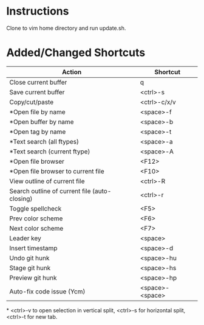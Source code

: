 # Instructions

Clone to vim home directory and run update.sh.

# Added/Changed Shortcuts

| Action                      | Shortcut     |
|-----------------------------|--------------|
| Close current buffer        | q            |
| Save current buffer         | \<ctrl\>-s   |
| Copy/cut/paste              | \<ctrl\>-c/x/v |
| *Open file by name          | \<space\>-f  |
| *Open buffer by name        | \<space\>-b  |
| *Open tag by name           | \<space\>-t  |
| *Text search (all ftypes)   | \<space\>-a  |
| *Text search (current ftype)| \<space\>-A  |
| *Open file browser          | \<F12\>      |
| *Open file browser to current file            | \<F10\>       |
| View outline of current file                  | \<ctrl\>-R    |
| Search outline of current file (auto-closing) | \<ctrl\>-r    |
| Toggle spellcheck           | \<F5\>    |
| Prev color scheme           | \<F6\>    |
| Next color scheme           | \<F7\>    |
| Leader key                  | \<space\> |
| Insert timestamp            | \<space\>-d |
| Undo git hunk               | \<space\>-hu |
| Stage git hunk              | \<space\>-hs |
| Preview git hunk            | \<space\>-hp |
| Auto-fix code issue (Ycm)   | \<space\>-<space\> |

\* \<ctrl\>-v to open selection in vertical split, \<ctrl\>-s for horizontal split, \<ctrl\>-t for new tab.
